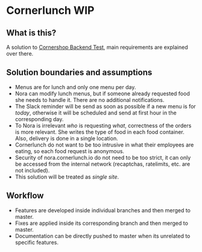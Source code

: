 # Cornerlunch WIP

## What is this?

A solution to [Cornershop Backend Test](https://github.com/cornershop/backend-test), main requirements are explained over there.

## Solution boundaries and assumptions

* Menus are for lunch and only one menu per day.
* Nora can modify lunch menus, but if someone already requested food she needs to handle it. There are no additional notifications.
* The Slack reminder will be send as soon as possible if a new menu is for *today*, otherwise it will be scheduled and send at first hour in the corresponding day.
* To Nora is irrelevant *who* is requesting *what*, correctness of the orders is more relevant. She writes the type of food in each food container. Also, delivery is done in a single location.
* Cornerlunch do not want to be too intrusive in what their employees are eating, so each food request is anonymous.
* Security of nora.cornerlunch.io do not need to be too strict, it can only be accessed from the internal network (recaptchas, ratelimits, etc. are not included).
* This solution will be treated as *single site*.

## Workflow

* Features are developed inside individual branches and then merged to master.
* Fixes are applied inside its corresponding branch and then merged to master.
* Documentation can be directly pushed to master when its unrelated to specific features.
